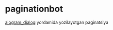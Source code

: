 # paginationbot
<a href="https://aiogram-dialog.readthedocs.io/en/latest/overview.html" target="_blank">aiogram_dialog</a> yordamida yozilayotgan paginatsiya
